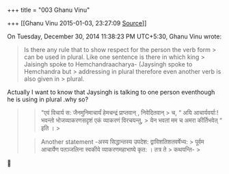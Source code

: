 +++
title = "003 Ghanu Vinu"

+++
[[Ghanu Vinu	2015-01-03, 23:27:09 [Source](https://groups.google.com/g/samskrita/c/6YiVNuvhLSc)]]



  
  
On Tuesday, December 30, 2014 11:38:23 PM UTC+5:30, Ghanu Vinu wrote:

> Is there any rule that to show respect for the person the verb form > can be used in plural. Like one sentence is there in which king > Jaisingh spoke to Hemchandraacharya- (Jaysingh spoke to Hemchandra but > addressing in plural therefore even another verb is also given in > plural.

Actually I want to know that Jaysingh is talking to one person eventhough he is using in plural .why so?

> 
> >   
> > 
> > 
> > "एवं विचार्य स: जैनमुनिमाचार्यं हेमचन्द्रं प्राप्तवान् , निवेदितवान् > च, “ अयि आचार्यवर्या:! भवन्तो भोजव्याकरणसदृशं एकं व्याकरणं विरचयन्तु, > येन भवतां मम च अमरा कीर्तिभवेत् “ इति । >
> 
> > 
> > Another statement -अस्य सिद्धान्तस्य उपदेश: द्वाविशतिशतवर्षेभ्य: > पूर्वम आचार्येण पतञ्जलिना स्वकीये व्याकरणमहाभाष्ये कृत: । तत्र ते > कथयन्ति- >
> 



